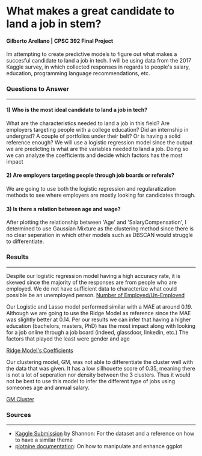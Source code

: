 # What makes a great candidate to land a job in stem?
#### Gilberto Arellano | CPSC 392 Final Project
Im attempting to create predictive models to figure out what makes a succesful candidate to land a job in tech. 
I will be using data from the 2017 Kaggle survey, in which collected responses in regards to people's salary, education, programming language recommendations, etc.

### Questions to Answer
---
#### 1) Who is the most ideal candidate to land a job in tech?
What are the characteristics needed to land a job in this field? Are employers targeting people with a college education? Did an internship in undergrad? A couple of portfolios under their belt? Or is having a solid reference enough? We will use a logistic regression model since the output we are predicting is what are the variables needed to land a job. Doing so we can analyze the coefficients and decide which factors has the most impact

#### 2) Are employers targeting people through job boards or referals?
We are going to use both the logistic regression and regularatization methods to see where employers are mostly looking for candidates through.

#### 3) Is there a relation between age and wage?
After plotting the relationship between 'Age' and 'SalaryCompensation', I determined to use Gaussian Mixture as the clustering method since there is no clear seperation in which other models such as DBSCAN would struggle to differentiate. 

### Results
---
Despite our logistic regression model having a high accuracy rate, it is skewed since the majority of the responses are from people who are employed. We do not have sufficient data to characterize what could possible be an unemployed person.
[Number of Employed/Un-Employed](graphs_images/employment_status.png?raw=true)

Our Logistic and Lasso model performed similar with a MAE at around 0.19. Although we are going to use the Ridge Model as reference since the MAE was slightly better at 0.14. Per our results we can infer that having a higher education (bachelors, masters, PhD) has the most impact along with looking for a job online through a job board (indeed, glassdoor, linkedin, etc.) The factors that played the least were gender and age

[Ridge Model's Coefficients](raw.githubusercontent.com/arell110/CPSC_392_Final_Project/tree/main/graphs_images/ridge_coef.png)

Our clustering model, GM, was not able to differentiate the cluster well with the data that was given. It has a low sillhouette score of 0.35, meaning there is not a lot of seperation nor density between the 3 clusters. Thus it would not be best to use this model to infer the different type of jobs using someones age and annual salary.

[GM Cluster](raw.githubusercontent.com/arell110/CPSC_392_Final_Project/tree/main/graphs_images/gm_cluster.png)

### Sources
---
- [Kaggle Submission](https://www.kaggle.com/code/smcnish71/what-should-job-seekers-do-to-get-a-job/report) by Shannon: For the dataset and a reference on how to have a similar theme
- [plotnine documentation](https://plotnine.readthedocs.io/en/stable/): On how to manipulate and enhance ggplot

